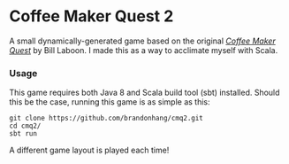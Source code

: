 # Coffee Maker Quest 2

A small dynamically-generated game based on the original *[Coffee Maker Quest](https://github.com/laboon/cs1632/tree/master/deliverables/1)* by Bill Laboon. I made this as a way to acclimate myself with Scala.

### Usage

This game requires both Java 8 and Scala build tool (sbt) installed. Should this be the case, running this game is as simple as this:

```shell
git clone https://github.com/brandonhang/cmq2.git
cd cmq2/
sbt run
```

A different game layout is played each time!
